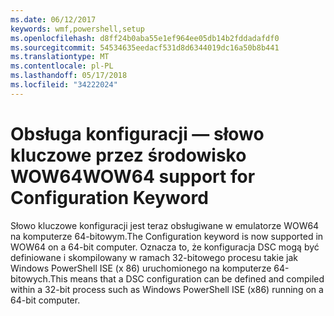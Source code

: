 ```yaml
---
ms.date: 06/12/2017
keywords: wmf,powershell,setup
ms.openlocfilehash: d8ff24b0aba55e1ef964ee05db14b2fddadafdf0
ms.sourcegitcommit: 54534635eedacf531d8d6344019dc16a50b8b441
ms.translationtype: MT
ms.contentlocale: pl-PL
ms.lasthandoff: 05/17/2018
ms.locfileid: "34222024"
---
```

# <a name="wow64-support-for-configuration-keyword"></a><span data-ttu-id="c0be2-102">Obsługa konfiguracji — słowo kluczowe przez środowisko WOW64</span><span class="sxs-lookup"><span data-stu-id="c0be2-102">WOW64 support for Configuration Keyword</span></span>

<span data-ttu-id="c0be2-103">Słowo kluczowe konfiguracji jest teraz obsługiwane w emulatorze WOW64 na komputerze 64-bitowym.</span><span class="sxs-lookup"><span data-stu-id="c0be2-103">The Configuration keyword is now supported in WOW64 on a 64-bit computer.</span></span> <span data-ttu-id="c0be2-104">Oznacza to, że konfiguracja DSC mogą być definiowane i skompilowany w ramach 32-bitowego procesu takie jak Windows PowerShell ISE (x 86) uruchomionego na komputerze 64-bitowych.</span><span class="sxs-lookup"><span data-stu-id="c0be2-104">This means that a DSC configuration can be defined and compiled within a 32-bit process such as Windows PowerShell ISE (x86) running on a 64-bit computer.</span></span>
